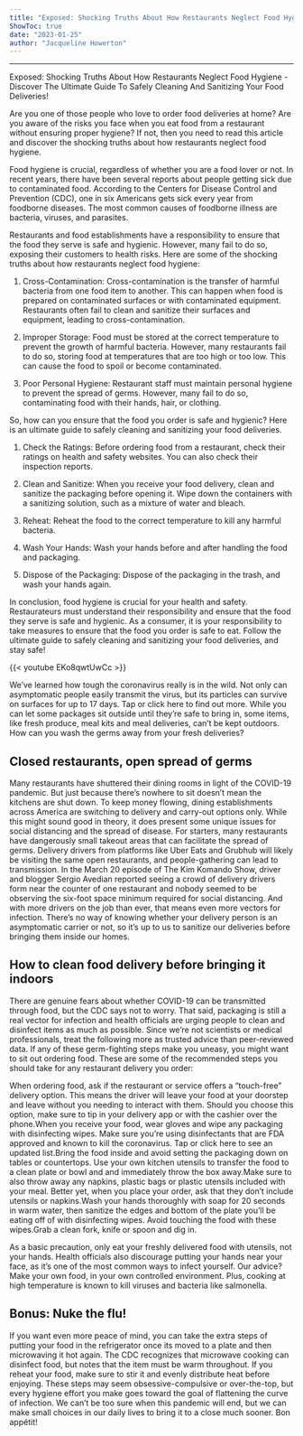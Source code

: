 ```yaml
---
title: "Exposed: Shocking Truths About How Restaurants Neglect Food Hygiene - Discover The Ultimate Guide To Safely Cleaning And Sanitizing Your Food Deliveries!"
ShowToc: true 
date: "2023-01-25"
author: "Jacqueline Howerton"
---
```

*****
Exposed: Shocking Truths About How Restaurants Neglect Food Hygiene - Discover The Ultimate Guide To Safely Cleaning And Sanitizing Your Food Deliveries!

Are you one of those people who love to order food deliveries at home? Are you aware of the risks you face when you eat food from a restaurant without ensuring proper hygiene? If not, then you need to read this article and discover the shocking truths about how restaurants neglect food hygiene.

Food hygiene is crucial, regardless of whether you are a food lover or not. In recent years, there have been several reports about people getting sick due to contaminated food. According to the Centers for Disease Control and Prevention (CDC), one in six Americans gets sick every year from foodborne diseases. The most common causes of foodborne illness are bacteria, viruses, and parasites.

Restaurants and food establishments have a responsibility to ensure that the food they serve is safe and hygienic. However, many fail to do so, exposing their customers to health risks. Here are some of the shocking truths about how restaurants neglect food hygiene:

1. Cross-Contamination: Cross-contamination is the transfer of harmful bacteria from one food item to another. This can happen when food is prepared on contaminated surfaces or with contaminated equipment. Restaurants often fail to clean and sanitize their surfaces and equipment, leading to cross-contamination.

2. Improper Storage: Food must be stored at the correct temperature to prevent the growth of harmful bacteria. However, many restaurants fail to do so, storing food at temperatures that are too high or too low. This can cause the food to spoil or become contaminated.

3. Poor Personal Hygiene: Restaurant staff must maintain personal hygiene to prevent the spread of germs. However, many fail to do so, contaminating food with their hands, hair, or clothing.

So, how can you ensure that the food you order is safe and hygienic? Here is an ultimate guide to safely cleaning and sanitizing your food deliveries.

1. Check the Ratings: Before ordering food from a restaurant, check their ratings on health and safety websites. You can also check their inspection reports.

2. Clean and Sanitize: When you receive your food delivery, clean and sanitize the packaging before opening it. Wipe down the containers with a sanitizing solution, such as a mixture of water and bleach.

3. Reheat: Reheat the food to the correct temperature to kill any harmful bacteria.

4. Wash Your Hands: Wash your hands before and after handling the food and packaging.

5. Dispose of the Packaging: Dispose of the packaging in the trash, and wash your hands again.

In conclusion, food hygiene is crucial for your health and safety. Restaurateurs must understand their responsibility and ensure that the food they serve is safe and hygienic. As a consumer, it is your responsibility to take measures to ensure that the food you order is safe to eat. Follow the ultimate guide to safely cleaning and sanitizing your food deliveries, and stay safe!

{{< youtube EKo8qwtUwCc >}} 



We’ve learned how tough the coronavirus really is in the wild. Not only can asymptomatic people easily transmit the virus, but its particles can survive on surfaces for up to 17 days. Tap or click here to find out more.
While you can let some packages sit outside until they’re safe to bring in, some items, like fresh produce, meal kits and meal deliveries, can’t be kept outdoors. How can you wash the germs away from your fresh deliveries?

 
## Closed restaurants, open spread of germs


Many restaurants have shuttered their dining rooms in light of the COVID-19 pandemic. But just because there’s nowhere to sit doesn’t mean the kitchens are shut down. 
To keep money flowing, dining establishments across America are switching to delivery and carry-out options only. While this might sound good in theory, it does present some unique issues for social distancing and the spread of disease.
For starters, many restaurants have dangerously small takeout areas that can facilitate the spread of germs. Delivery drivers from platforms like Uber Eats and Grubhub will likely be visiting the same open restaurants, and people-gathering can lead to transmission.
In the March 20 episode of The Kim Komando Show, driver and blogger Sergio Avedian reported seeing a crowd of delivery drivers form near the counter of one restaurant and nobody seemed to be observing the six-foot space minimum required for social distancing.
And with more drivers on the job than ever, that means even more vectors for infection. There’s no way of knowing whether your delivery person is an asymptomatic carrier or not, so it’s up to us to sanitize our deliveries before bringing them inside our homes.

 
## How to clean food delivery before bringing it indoors


There are genuine fears about whether COVID-19 can be transmitted through food, but the CDC says not to worry. That said, packaging is still a real vector for infection and health officials are urging people to clean and disinfect items as much as possible.
Since we’re not scientists or medical professionals, treat the following more as trusted advice than peer-reviewed data. If any of these germ-fighting steps make you uneasy, you might want to sit out ordering food. 
These are some of the recommended steps you should take for any restaurant delivery you order:

 
When ordering food, ask if the restaurant or service offers a “touch-free” delivery option. This means the driver will leave your food at your doorstep and leave without you needing to interact with them. Should you choose this option, make sure to tip in your delivery app or with the cashier over the phone.When you receive your food, wear gloves and wipe any packaging with disinfecting wipes. Make sure you’re using disinfectants that are FDA approved and known to kill the coronavirus. Tap or click here to see an updated list.Bring the food inside and avoid setting the packaging down on tables or countertops. Use your own kitchen utensils to transfer the food to a clean plate or bowl and and immediately throw the box away.Make sure to also throw away any napkins, plastic bags or plastic utensils included with your meal. Better yet, when you place your order, ask that they don’t include utensils or napkins.Wash your hands thoroughly with soap for 20 seconds in warm water, then sanitize the edges and bottom of the plate you’ll be eating off of with disinfecting wipes. Avoid touching the food with these wipes.Grab a clean fork, knife or spoon and dig in.


As a basic precaution, only eat your freshly delivered food with utensils, not your hands. Health officials also discourage putting your hands near your face, as it’s one of the most common ways to infect yourself.
Our advice? Make your own food, in your own controlled environment. Plus, cooking at high temperature is known to kill viruses and bacteria like salmonella.

 
## Bonus: Nuke the flu!


If you want even more peace of mind, you can take the extra steps of putting your food in the refrigerator once its moved to a plate and then microwaving it hot again.
The CDC recognizes that microwave cooking can disinfect food, but notes that the item must be warm throughout. If you reheat your food, make sure to stir it and evenly distribute heat before enjoying.
These steps may seem obsessive-compulsive or over-the-top, but every hygiene effort you make goes toward the goal of flattening the curve of infection. We can’t be too sure when this pandemic will end, but we can make small choices in our daily lives to bring it to a close much sooner. Bon appétit!




